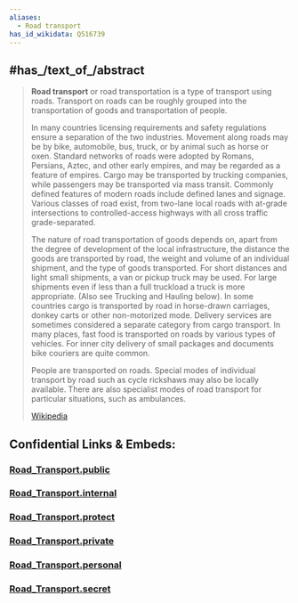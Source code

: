```yaml
---
aliases:
  - Road transport
has_id_wikidata: Q516739
---
```



## #has_/text_of_/abstract 

> **Road transport** or road transportation is a type of transport using roads. 
> Transport on roads can be roughly grouped into the transportation of goods 
> and transportation of people. 
> 
> In many countries licensing requirements and safety regulations ensure a separation of the two industries. Movement along roads may be by bike, automobile, bus, truck, or by animal such as horse or oxen. Standard networks of roads were adopted by Romans, Persians, Aztec, and other early empires, and may be regarded as a feature of empires. Cargo may be transported by trucking companies, while passengers may be transported via mass transit. Commonly defined features of modern roads include defined lanes and signage. Various classes of road exist, from two-lane local roads with at-grade intersections to controlled-access highways with all cross traffic grade-separated.
>
> The nature of road transportation of goods depends on, apart from the degree of development of the local infrastructure, the distance the goods are transported by road, the weight and volume of an individual shipment, and the type of goods transported. For short distances and light small shipments, a van or pickup truck may be used. For large shipments even if less than a full truckload a truck is more appropriate. (Also see Trucking and Hauling below). In some countries cargo is transported by road in horse-drawn carriages, donkey carts or other non-motorized mode. Delivery services are sometimes considered a separate category from cargo transport. In many places, fast food is transported on roads by various types of vehicles. For inner city delivery of small packages and documents bike couriers are quite common.
>
> People are transported on roads. Special modes of individual transport by road such as cycle rickshaws may also be locally available. There are also specialist modes of road transport for particular situations, such as ambulances.
>
> [Wikipedia](https://en.wikipedia.org/wiki/Road%20transport) 




## Confidential Links & Embeds: 

### [Road_Transport.public](/_public\Technology\Transport/Road_Transport.public.md) 

### [Road_Transport.internal](/_internal\Technology\Transport/Road_Transport.internal.md) 

### [Road_Transport.protect](/_protect\Technology\Transport/Road_Transport.protect.md) 

### [Road_Transport.private](/_private\Technology\Transport/Road_Transport.private.md) 

### [Road_Transport.personal](/_personal\Technology\Transport/Road_Transport.personal.md) 

### [Road_Transport.secret](/_secret\Technology\Transport/Road_Transport.secret.md)

